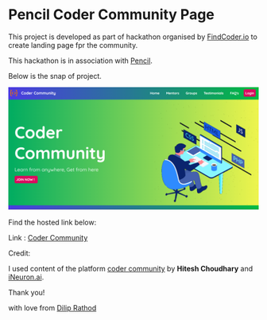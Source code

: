 # Pencil Coder Community Page

This project is developed as part of hackathon organised by [FindCoder.io](https://www.findcoder.io/) to create landing page fpr the community.

This hackathon is in association with [Pencil](https://www.pensil.in/).

Below is the snap of project.

![Project Snap](./res/img/pencil%20thumbnail.png)

Find the hosted link below:

Link : [Coder Community](https://diliprathodrd.github.io/pencil-community-page/)

Credit:

I used content of the platform [coder community](https://web.codercommunity.io/) by **Hitesh Choudhary** and [iNeuron.ai](https://ineuron.ai/).

Thank you!

with love from [Dilip Rathod](https://www.findcoder.io/u/diliprathod)